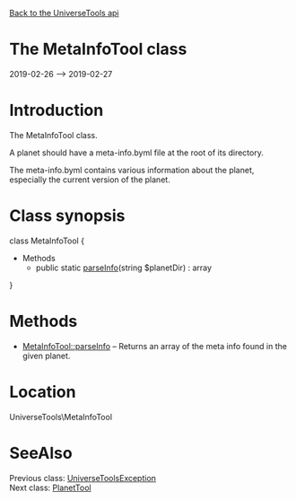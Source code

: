 [Back to the UniverseTools api](https://github.com/lingtalfi/UniverseTools/blob/master/doc/api/UniverseTools.md)



The MetaInfoTool class
================
2019-02-26 --> 2019-02-27






Introduction
============

The MetaInfoTool class.

A planet should have a meta-info.byml file at the root of its directory.

The meta-info.byml contains various information about the planet, especially the current version of the planet.



Class synopsis
==============


class <span class="pl-k">MetaInfoTool</span>  {

- Methods
    - public static [parseInfo](https://github.com/lingtalfi/UniverseTools/blob/master/doc/api/UniverseTools/MetaInfoTool/parseInfo.md)(string $planetDir) : array

}






Methods
==============

- [MetaInfoTool::parseInfo](https://github.com/lingtalfi/UniverseTools/blob/master/doc/api/UniverseTools/MetaInfoTool/parseInfo.md) &ndash; Returns an array of the meta info found in the given planet.





Location
=============
UniverseTools\MetaInfoTool


SeeAlso
==============
Previous class: [UniverseToolsException](https://github.com/lingtalfi/UniverseTools/blob/master/doc/api/UniverseTools/Exception/UniverseToolsException.md)<br>Next class: [PlanetTool](https://github.com/lingtalfi/UniverseTools/blob/master/doc/api/UniverseTools/PlanetTool.md)<br>
